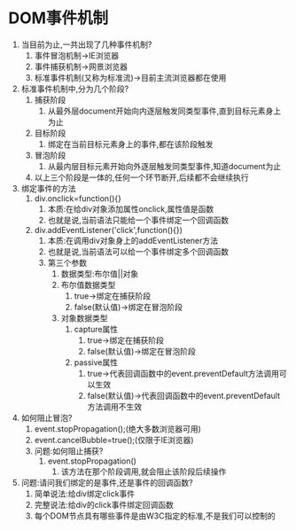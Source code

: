 # DOM事件机制

1. 当目前为止,一共出现了几种事件机制?
   1. 事件冒泡机制->IE浏览器
   2. 事件捕获机制->网景浏览器
   3. 标准事件机制(又称为标准流)->目前主流浏览器都在使用
2. 标准事件机制中,分为几个阶段?
   1. 捕获阶段
      1. 从最外层document开始向内逐层触发同类型事件,直到目标元素身上为止
   2. 目标阶段
      1. 绑定在当前目标元素身上的事件,都在该阶段触发
   3. 冒泡阶段
      1. 从最内层目标元素开始向外逐层触发同类型事件,知道document为止
   4. 以上三个阶段是一体的,任何一个环节断开,后续都不会继续执行
3. 绑定事件的方法
   1. div.onclick=function(){}
      1. 本质:在给div对象添加属性onclick,属性值是函数
      2. 也就是说,当前语法只能给一个事件绑定一个回调函数
   2. div.addEventListener('click',function(){})
      1. 本质:在调用div对象身上的addEventListener方法
      2. 也就是说,当前语法可以给一个事件绑定多个回调函数
      3. 第三个参数
         1. 数据类型:布尔值||对象
         2. 布尔值数据类型
            1. true->绑定在捕获阶段
            2. false(默认值)->绑定在冒泡阶段
         3. 对象数据类型
            1. capture属性
               1. true->绑定在捕获阶段
               2. false(默认值)->绑定在冒泡阶段
            2. passive属性
               1. true->代表回调函数中的event.preventDefault方法调用可以生效
               2. false(默认值)->代表回调函数中的event.preventDefault方法调用不生效
4. 如何阻止冒泡?
   1. event.stopPropagation();(绝大多数浏览器可用)
   2. event.cancelBubble=true();(仅限于IE浏览器)
   3. 问题:如何阻止捕获?
      1. event.stopPropagation()
         1. 该方法在那个阶段调用,就会阻止该阶段后续操作
5. 问题:请问我们绑定的是事件,还是事件的回调函数?
   1. 简单说法:给div绑定click事件
   2. 完整说法:给div的click事件绑定回调函数
   3. 每个DOM节点具有哪些事件是由W3C指定的标准,不是我们可以控制的